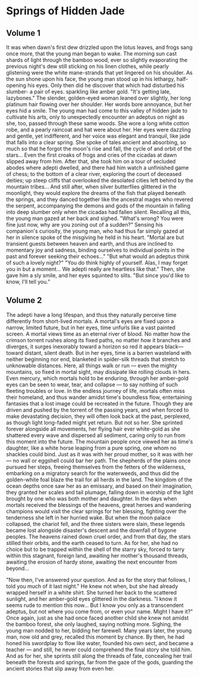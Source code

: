 # Springs of Hidden Jade

## Volume 1

It was when dawn's first dew drizzled upon the lotus leaves, and frogs sang once
more, that the young man began to wake. The morning sun cast shards of light
through the bamboo wood, ever so slightly evaporating the previous night's dew
still sticking on his linen clothes, while pearly glistening were the white
mane-strands that yet lingered on his shoulder. As the sun shone upon his face,
the young man stood up in his lethargy, half-opening his eyes. Only then did he
discover that which had disturbed his slumber- a pair of eyes. sparkling like
amber gold. "It's getting late, lazybones." The slender, golden-eyed woman
leaned over slightly, her long platinum hair flowing over her shoulder. Her
words bore annoyance, but her eyes hid a smile. The young man had come to this
valley of hidden jade to cultivate his arts, only to unexpectedly encounter an
adeptus on night as she, too, passed through these same woods. She wore a long
white cotton robe, and a pearly raincoat and hat were about her. Her eyes were
dazzling and gentle, yet indifferent, and her voice was elegant and tranquil,
like jade that falls into a clear spring. She spoke of tales ancient and
absorbing, so much so that he forgot the moon's rise and fall, the cycle of and
orbit of the stars... Even the first croaks of frogs and cries of the cicadas at
dawn slipped away from him. After that, she took him on a tour of secluded
abodes where adepti dwelled, and there had him watch a unfinished game of chess;
to the bottom of a clear river, exploring the court of deceased deities; up
steep cliffs that overlooked the desolated cities left behind by the mountain
tribes... And still after, when silver butterflies glittered in the moonlight,
they would explore the dreams of the fish that played beneath the springs, and
they danced together like the ancestral mages who revered the serpent,
accompanying the demons and gods of the mountain in falling into deep slumber
only when the cicadas had fallen silent. Recalling all this, the young man gazed
at her back and sighed. "What's wrong? You were fine just now, why are you
zoning out of a sudden?" Sensing his companion's curiosity, the young man, who
had thus far simply gazed at her in silence spoke of the misgiving he held in
his heart. "Mortal are but transient guests between heaven and earth, and thus
are inclined to momentary joy and sadness, binding ourselves to individual
points in the past and forever seeking their echoes..." "But what would an
adeptus think of such a lovely night?" "You do think highly of yourself. Alas, I
may forget you in but a moment... We adepti really are heartless like that."
Then, she gave him a sly smile, and her eyes squinted to slits. "But since you'd
like to know, I'll tell you."

## Volume 2

The adepti have a long lifespan, and thus they naturally perceive time
differently from short-lived mortals. A mortal's eyes are fixed upon a narrow,
limited future, but in her eyes, time unfurls like a vast painted screen. A
mortal views time as an eternal river of blood. No matter how the crimson
torrent rushes along its fixed paths, no matter how it branches and diverges, it
surges inexorably toward a horizon so red it appears black— toward distant,
silent death. But in her eyes, time is a barren wasteland with neither beginning
nor end, blanketed in spider-silk threads that stretch to unknowable distances.
Here, all things walk or run — even the mighty mountains, so fixed in mortal
sight, may dissipate like rolling clouds in hers. Even mercury, which mortals
hold to be enduring, through her amber-gold eyes can be seen to wear, tear, and
collapse — to say nothing of such fleeting troubles or love. In the endless
journey of life, mortals often miss their homeland, and thus wander amidst
time's boundless flow, entertaining fantasies that a lost image could be
recreated in the future. Though they are driven and pushed by the torrent of the
passing years, and when forced to make devastating decision, they will often
look back at the past, perplexed, as though light long-faded might yet return.
But not so her. She sprinted forever alongside all movements, her flying hair
ever white-gold as she shattered every wave and dispersed all sediment, caring
only to run from this moment into the future. The mountain people once viewed
her as time's daughter, like a white horse leaping from a pure spring, one whom
no shackles could bind. Just as it was with her proud mother, so it was with her
— no wall or eggshell could bar her path. The shepherds of the plains once
pursued her steps, freeing themselves from the fetters of the wilderness,
embarking on a migratory search for the waterweeds, and thus did the
golden-white foal blaze the trail for all herds in the land. The kingdom of the
ocean depths once saw her as an emissary, and based on their imagination, they
granted her scales and tail plumage, falling down in worship of the light
brought by one who was both mother and daughter. In the days when mortals
received the blessings of the heavens, great heroes and wandering champions
would visit the clear springs for her blessing, fighting over the tenderness she
left in her hurried wake. But when the moon palace collapsed, the chariot fell,
and the three sisters were slain, these legends became lost alongside disaster's
descent and the downfall of bygone peoples. The heavens rained down cruel order,
and from that day, the stars stilled their orbits, and the earth ceased to turn.
As for her, she had no choice but to be trapped within the shell of the starry
sky, forced to tarry within this stagnant, foreign land, awaiting her mother's
thousand threads, awaiting the erosion of hardy stone, awaiting the next
encounter from beyond...

"Now then, I've answered your question. And as for the story that follows, I
told you much of it last night." He knew not when, but she had already wrapped
herself in a white shirt. She turned her back to the scattered sunlight, and her
amber-gold eyes glittered in the darkness. "I know it seems rude to mention this
now... But I know you only as a transcendent adeptus, but not where you come
from, or even your name. Might I have it?" Once again, just as she had once
faced another child she knew not amidst the bamboo forest, she only laughed,
saying nothing more. Sighing, the young man nodded to her, bidding her farewell.
Many years later, the young man, now old and grey, recalled this moment by
chance. By then, he had honed his swordplay to flow like water, founded his own
sect, and became a teacher — and still, he never could comprehend the final
story she told him. And as for her, she sprints still along the threads of fate,
concealing her trail beneath the forests and springs, far from the gaze of the
gods, guarding the ancient stories that slip away from even her.
